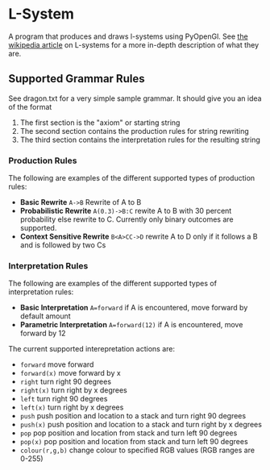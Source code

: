 # L-System
A program that produces and draws l-systems using PyOpenGl. See [the wikipedia article](https://en.wikipedia.org/wiki/L-system) 
on L-systems for a more in-depth description of what they are.

## Supported Grammar Rules
See dragon.txt for a very simple sample grammar. It should give you an idea of the format
1. The first section is the "axiom" or starting string
2. The second section contains the production rules for string rewriting
3. The third section contains the interpretation rules for the resulting string

### Production Rules
The following are examples of the different supported types of production rules:
* **Basic Rewrite** `A->B` Rewrite of A to B
* **Probabilistic Rewrite** `A(0.3)->B:C` rewite A to B with 30 percent probability else rewrite to C. 
Currently only binary outcomes are supported.
* **Context Sensitive Rewrite** `B<A>CC->D` rewrite A to D only if it follows a B and is followed by two Cs

### Interpretation Rules
The following are examples of the different supported types of interpretation rules:
* **Basic Interpretation** `A=forward` if A is encountered, move forward by default amount
* **Parametric Interpretation** `A=forward(12)` if A is encountered, move forward by 12

The current supported interepretation actions are:
* `forward` move forward
* `forward(x)` move forward by x
* `right` turn right 90 degrees
* `right(x)` turn right by x degrees
* `left` turn right 90 degrees
* `left(x)` turn right by x degrees
* `push` push position and location to a stack and turn right 90 degrees
* `push(x)` push position and location to a stack and turn right by x degrees
* `pop` pop position and location from stack and turn left 90 degrees
* `pop(x)` pop position and location from stack and turn left 90 degrees
* `colour(r,g,b)` change colour to specified RGB values (RGB ranges are 0-255)
